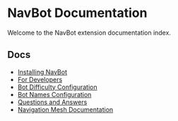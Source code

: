 # NavBot Documentation

Welcome to the NavBot extension documentation index.

## Docs

- [Installing NavBot]
- [For Developers]
- [Bot Difficulty Configuration]
- [Bot Names Configuration]
- [Questions and Answers]
- [Navigation Mesh Documentation]

<!-- Links -->
[Installing NavBot]: INSTALL.md
[For Developers]: developers/README.md
[Questions and Answers]: QAA.md
[Bot Names Configuration]: BOT_NAMES.md
[Bot Difficulty Configuration]: BOT_DIFFICULTY_PROFILES.md
[Navigation Mesh Documentation]: navmesh/README.md